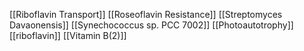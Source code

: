 [[Riboflavin Transport]]
[[Roseoflavin Resistance]]
[[Streptomyces Davaonensis]]
[[Synechococcus sp. PCC 7002]]
[[Photoautotrophy]]
[[riboflavin]]
[[Vitamin B(2)]]

